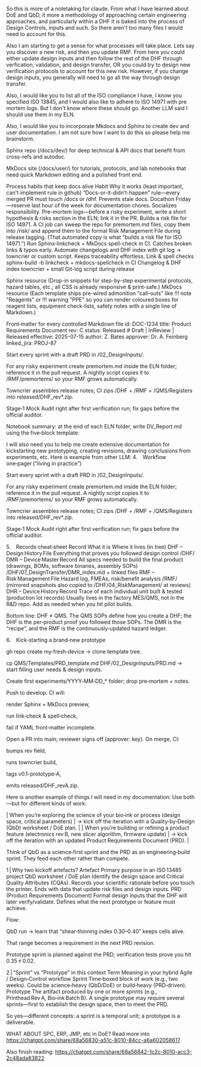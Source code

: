 So this is more of a notetaking for claude. From what I have learned about DoE and QbD, it more a methodology of approaching certain engineering approaches, and particularly within a DHF it is baked into the process of Design Controls, inputs and such. So there aren't too many files I would need to account for this. 

Also I am starting to get a sense for what processes will take place. Lets say you discover a new risk, and then you update RMF. From here you could either update design inputs and then follow the rest of the DHF through verfication, validation, and design transfer, OR you could try to design new verification protocols to account for this new risk. However, if you change design inputs, you generally will need to go all the way through design transfer. 

Also, I would like you to list all of the ISO compliance I have, I know you specified ISO 13845, and I would also like to adhere to ISO 14971 with pre mortem logs. But I don't know where these should go. Another LLM said I should use them in my ELN. 

Also, I would like you to incorporate Mkdocs and Sphinx to create dev and user documentation. I am not sure how I want to do this so please help me brainstorm. 

Sphinx repo (/docs/dev/) for deep technical & API docs that benefit from cross-refs and autodoc.

MkDocs site (/docs/user/) for tutorials, protocols, and lab notebooks that need quick Markdown editing and a polished front end.

Process habits that keep docs alive
Habit	Why it works
(least important, can't implement rule in github) “Docs-or-it-didn’t-happen” rule—every merged PR must touch /docs or /dhf.	Prevents stale docs.
Docathon Friday—reserve last hour of the week for documentation chores.	Socializes responsibility.
Pre-mortem logs—before a risky experiment, write a short hypothesis & risks section in the ELN; link it in the PR.	Builds a risk file for ISO 14971.
A CI job can sweep the repo for premortem.md files, copy them into /risk/ and append them to the formal Risk Management File during release tagging. (That automated copy is what “builds a risk file for ISO 14971.”) 
Run Sphinx‐linkcheck + MkDocs spell-check in CI.	Catches broken links & typos early.
Automate changelogs and DHF index with git log → towncrier or custom script.	Keeps traceability effortless.
Link & spell checks	sphinx-build -b linkcheck + mkdocs-spellcheck in CI
Changelog & DHF index	towncrier + small Git-log script during release

Sphinx resource (Drop-in snippets for step-by-step experimental protocols, hazard tables, etc.; all CSS is already responsive & print-safe.)
MkDocs resource (Each template ships pre-wired admonition “call-outs” like
!!! note "Reagents" or !!! warning "PPE" so you can render coloured boxes for reagent lists, equipment check-lists, safety notes with a single line of Markdown.)

Front‑matter for every controlled Markdown file
id: DOC-1234
title: Product Requirements Document
rev: C
status: Released        # Draft | InReview | Released
effective: 2025-07-15
author: Z. Bates
approver: Dr. A. Feinberg
linked_jira: PROJ-87

Start every sprint with a draft PRD in /02_DesignInputs/.

For any risky experiment create premortem.md inside the ELN folder; reference it in the pull request. A nightly script copies it to /RMF/premortems/ so your RMF grows automatically.

Towncrier assembles release notes; CI zips /DHF + /RMF + /QMS/Registers into released/DHF_rev*.zip.

Stage‑1 Mock Audit right after first verification run; fix gaps before the official auditor.

Notebook summary: at the end of each ELN folder, write DV_Report.md using the five‑block template:


I will also need you to help me create extensive documentation for kickstarting new prototyping, creating revisions, drawing conclusions from experiments, etc. Here is example from other LLM:
4. Workflow one‑pager (“living in practice”)

Start every sprint with a draft PRD in /02_DesignInputs/.

For any risky experiment create premortem.md inside the ELN folder; reference it in the pull request. A nightly script copies it to /RMF/premortems/ so your RMF grows automatically.

Towncrier assembles release notes; CI zips /DHF + /RMF + /QMS/Registers into released/DHF_rev*.zip.

Stage‑1 Mock Audit right after first verification run; fix gaps before the official auditor.

5. Records cheat‑sheet
Record	What it is	Where it lives (in tree)
DHF – Design History File	Everything that proves you followed design control	/DHF/
DMR – Device Master Record	All specs needed to build the final product (drawings, BOMs, software binaries, assembly SOPs)	/DHF/07_DesignTransfer/DMR_index.md + linked files
RMF – Risk Management File	Hazard log, FMEAs, risk/benefit analysis	/RMF/ (mirrored snapshots also copied to /DHF/04_RiskManagement/ at reviews)
DHR – Device History Record	Trace of each individual unit built & tested (production lot records)	Usually lives in the factory MES/QMS, not in the R&D repo. Add as needed when you hit pilot builds.

Bottom line: DHF ≠ QMS. The QMS SOPs define how you create a DHF; the DHF is the per‑product proof you followed those SOPs. The DMR is the “recipe”, and the RMF is the continuously‑updated hazard ledger.

6. Kick‑starting a brand‑new prototype

gh repo create my‑fresh‑device → clone template tree.

cp QMS/Templates/PRD_template.md DHF/02_DesignInputs/PRD.md → start filling user needs & design inputs.

Create first experiments/YYYY‑MM‑DD_* folder; drop pre‑mortem + notes.

Push to develop. CI will:

render Sphinx + MkDocs preview,

run link‑check & spell‑check,

fail if YAML front‑matter incomplete.

Open a PR into main; reviewer signs off (approver: key). On merge, CI:

bumps rev field,

runs towncrier build,

tags v0.1-prototype‑A,

emits released/DHF_revA.zip.

Here is another example of things I will need in my documentation:
Use both—but for different kinds of work:

| When you’re exploring the science of your bio‑ink or process (design space, critical parameters) | → kick off the iteration with a Quality‑by‑Design (QbD) worksheet / DoE plan. |
| When you’re building or refining a product feature (electronics rev B, new slicer algorithm, firmware update) | → kick off the iteration with an updated Product Requirements Document (PRD). |

Think of QbD as a science‑first sprint and the PRD as an engineering‑build sprint.
They feed each other rather than compete.

1 | Why two kickoff artefacts?
Artefact	Primary purpose in an ISO 13485 project
QbD worksheet / DoE plan	Identify the design space and Critical Quality Attributes (CQAs). Records your scientific rationale before you touch the printer. Ends with data that update risk files and design inputs.
PRD (Product Requirements Document)	Formal design inputs that the DHF will later verify/validate. Defines what the next prototype or feature must achieve.

Flow:

QbD run → learn that “shear‑thinning index 0.30–0.40” keeps cells alive.

That range becomes a requirement in the next PRD revision.

Prototype sprint is planned against the PRD; verification tests prove you hit 0.35 ± 0.02.

2 | “Sprint” vs “Prototype” in this context
Term	Meaning in your hybrid Agile / Design‑Control workflow
Sprint	Time‑boxed block of work (e.g., two weeks). Could be science‑heavy (QbD/DoE) or build‑heavy (PRD‑driven).
Prototype	The artifact produced by one or more sprints (e.g., Printhead Rev A, Bio‑ink Batch B). A single prototype may require several sprints—first to establish the design space, then to meet the PRD.

So yes—different concepts: a sprint is a temporal unit; a prototype is a deliverable.



WHAT ABOUT SPC, ERP, JMP, etc in DoE? Read more into https://chatgpt.com/share/68a56830-a51c-8010-84cc-a6a602058617

Also finish reading:
https://chatgpt.com/share/68a56842-1c2c-8010-acc3-2c48ada83822